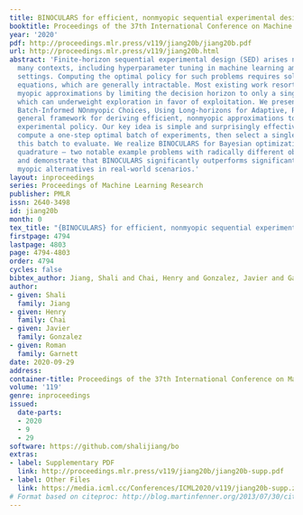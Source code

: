 ```yaml
---
title: BINOCULARS for efficient, nonmyopic sequential experimental design
booktitle: Proceedings of the 37th International Conference on Machine Learning
year: '2020'
pdf: http://proceedings.mlr.press/v119/jiang20b/jiang20b.pdf
url: http://proceedings.mlr.press/v119/jiang20b.html
abstract: 'Finite-horizon sequential experimental design (SED) arises naturally in
  many contexts, including hyperparameter tuning in machine learning among more traditional
  settings. Computing the optimal policy for such problems requires solving Bellman
  equations, which are generally intractable. Most existing work resorts to severely
  myopic approximations by limiting the decision horizon to only a single time-step,
  which can underweight exploration in favor of exploitation. We present BINOCULARS:
  Batch-Informed NOnmyopic Choices, Using Long-horizons for Adaptive, Rapid SED, a
  general framework for deriving efficient, nonmyopic approximations to the optimal
  experimental policy. Our key idea is simple and surprisingly effective: we first
  compute a one-step optimal batch of experiments, then select a single point from
  this batch to evaluate. We realize BINOCULARS for Bayesian optimization and Bayesian
  quadrature – two notable example problems with radically different objectives –
  and demonstrate that BINOCULARS significantly outperforms significantly outperforms
  myopic alternatives in real-world scenarios.'
layout: inproceedings
series: Proceedings of Machine Learning Research
publisher: PMLR
issn: 2640-3498
id: jiang20b
month: 0
tex_title: "{BINOCULARS} for efficient, nonmyopic sequential experimental design"
firstpage: 4794
lastpage: 4803
page: 4794-4803
order: 4794
cycles: false
bibtex_author: Jiang, Shali and Chai, Henry and Gonzalez, Javier and Garnett, Roman
author:
- given: Shali
  family: Jiang
- given: Henry
  family: Chai
- given: Javier
  family: Gonzalez
- given: Roman
  family: Garnett
date: 2020-09-29
address: 
container-title: Proceedings of the 37th International Conference on Machine Learning
volume: '119'
genre: inproceedings
issued:
  date-parts:
  - 2020
  - 9
  - 29
software: https://github.com/shalijiang/bo
extras:
- label: Supplementary PDF
  link: http://proceedings.mlr.press/v119/jiang20b/jiang20b-supp.pdf
- label: Other Files
  link: https://media.icml.cc/Conferences/ICML2020/v119/jiang20b-supp.zip
# Format based on citeproc: http://blog.martinfenner.org/2013/07/30/citeproc-yaml-for-bibliographies/
---
```

